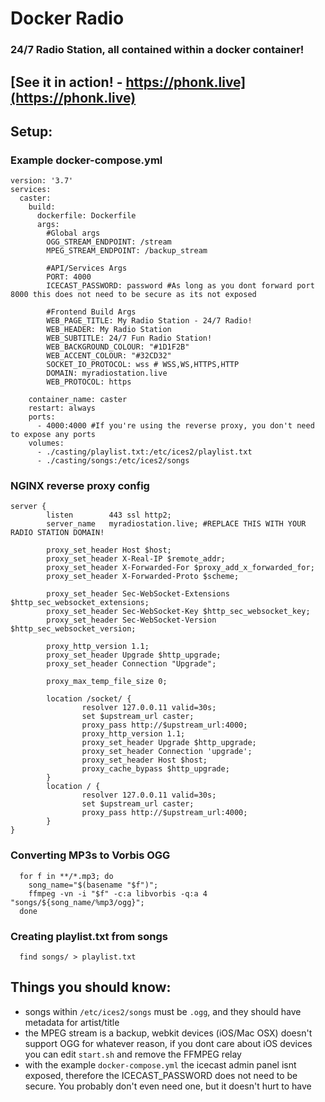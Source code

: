 # Docker Radio

### 24/7 Radio Station, all contained within a docker container!

## [See it in action! - https://phonk.live](https://phonk.live)

## Setup:

### Example docker-compose.yml

```
version: '3.7'
services:
  caster:
    build:
      dockerfile: Dockerfile
      args:
        #Global args
        OGG_STREAM_ENDPOINT: /stream
        MPEG_STREAM_ENDPOINT: /backup_stream

        #API/Services Args
        PORT: 4000
        ICECAST_PASSWORD: password #As long as you dont forward port 8000 this does not need to be secure as its not exposed

        #Frontend Build Args
        WEB_PAGE_TITLE: My Radio Station - 24/7 Radio!
        WEB_HEADER: My Radio Station
        WEB_SUBTITLE: 24/7 Fun Radio Station!
        WEB_BACKGROUND_COLOUR: "#1D1F2B"
        WEB_ACCENT_COLOUR: "#32CD32"
        SOCKET_IO_PROTOCOL: wss # WSS,WS,HTTPS,HTTP
        DOMAIN: myradiostation.live
        WEB_PROTOCOL: https

    container_name: caster
    restart: always
    ports:
      - 4000:4000 #If you're using the reverse proxy, you don't need to expose any ports
    volumes:
      - ./casting/playlist.txt:/etc/ices2/playlist.txt
      - ./casting/songs:/etc/ices2/songs
```

### NGINX reverse proxy config

```
server {
        listen        443 ssl http2;
        server_name   myradiostation.live; #REPLACE THIS WITH YOUR RADIO STATION DOMAIN!

        proxy_set_header Host $host;
        proxy_set_header X-Real-IP $remote_addr;
        proxy_set_header X-Forwarded-For $proxy_add_x_forwarded_for;
        proxy_set_header X-Forwarded-Proto $scheme;

        proxy_set_header Sec-WebSocket-Extensions $http_sec_websocket_extensions;
        proxy_set_header Sec-WebSocket-Key $http_sec_websocket_key;
        proxy_set_header Sec-WebSocket-Version $http_sec_websocket_version;

        proxy_http_version 1.1;
        proxy_set_header Upgrade $http_upgrade;
        proxy_set_header Connection "Upgrade";

        proxy_max_temp_file_size 0;

        location /socket/ {
                resolver 127.0.0.11 valid=30s;
                set $upstream_url caster;
                proxy_pass http://$upstream_url:4000;
                proxy_http_version 1.1;
                proxy_set_header Upgrade $http_upgrade;
                proxy_set_header Connection 'upgrade';
                proxy_set_header Host $host;
                proxy_cache_bypass $http_upgrade;
        }
        location / {
                resolver 127.0.0.11 valid=30s;
                set $upstream_url caster;
                proxy_pass http://$upstream_url:4000;
        }
}
```

### Converting MP3s to Vorbis OGG

```
  for f in **/*.mp3; do
    song_name="$(basename "$f")";
    ffmpeg -vn -i "$f" -c:a libvorbis -q:a 4 "songs/${song_name/%mp3/ogg}";
  done
```

### Creating playlist.txt from songs

```
  find songs/ > playlist.txt
```

## Things you should know:

- songs within `/etc/ices2/songs` must be `.ogg`, and they should have metadata for artist/title
- the MPEG stream is a backup, webkit devices (iOS/Mac OSX) doesn't support OGG for whatever reason, if you dont care about iOS devices you can edit `start.sh` and remove the FFMPEG relay
- with the example `docker-compose.yml` the icecast admin panel isnt exposed, therefore the ICECAST_PASSWORD does not need to be secure. You probably don't even need one, but it doesn't hurt to have
